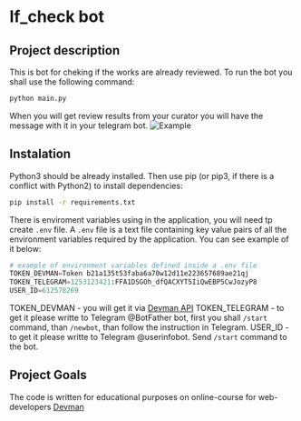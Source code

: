 # If_check bot

## Project description

This is bot for cheking if the works are already reviewed. To run the bot you shall use the following command:
```bash
python main.py
```
When you will get review results from your curator you will have the message with it in your telegram bot.
![Example](https://ibb.co/DbL8Cvh)

## Instalation

Python3 should be already installed. Then use pip (or pip3, if there is a conflict with Python2) to install dependencies:

```bash
pip install -r requirements.txt
```
There is enviroment variables using in the application, you will need tp create ```.env``` file. A ```.env``` file is a text file containing key value pairs of all the environment variables required by the application. You can see example of it below:
```python
# example of environment variables defined inside a .env file
TOKEN_DEVMAN=Token b21a135t53faba6a70w12d11e223657689ae21qj
TOKEN_TELEGRAM=1253123421:FFA1DSGOh_dfQACXYT5IiQwEBP5CwJozyP8
USER_ID=612578269
```
TOKEN_DEVMAN - you will get it via [Devman API](https://dvmn.org/api/docs/)
TOKEN_TELEGRAM - to get it please writte to Telegram @BotFather bot, first you shall ```/start``` command, than ```/newbot```, than follow the instruction in Telegram.
USER_ID - to get it please writte to Telegram @userinfobot. Send ```/start``` command to the bot.

## Project Goals

The code is written for educational purposes on online-course for web-developers [Devman](https://dvmn.org)